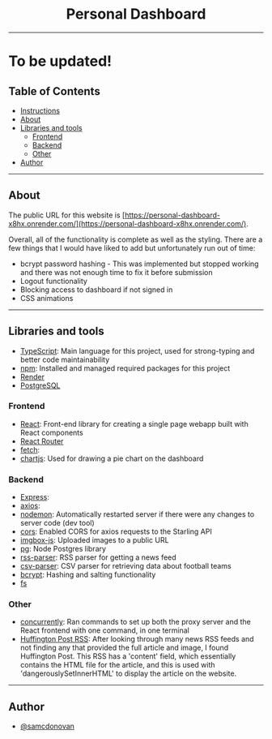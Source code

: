 
<h1 align="center">Personal Dashboard</h1>

---
<h1>To be updated!</h1>

## Table of Contents
- [Instructions](#instructions)
- [About](#about)
- [Libraries and tools](#built_using)
    - [Frontend](#frontend)
    - [Backend](#backend)
    - [Other](#other)   
- [Author](#author)

---
## About<a name = "about"></a>
The public URL for this website is [https://personal-dashboard-x8hx.onrender.com/](https://personal-dashboard-x8hx.onrender.com/).

Overall, all of the functionality is complete as well as the styling. There are a few things that I would have liked to add but unfortunately run out of time:
- bcrypt password hashing - This was implemented but stopped working and there was not enough time to fix it before submission
- Logout functionality
- Blocking access to dashboard if not signed in
- CSS animations

---
## Libraries and tools<a name = "built_using"></a>
- [TypeScript](https://www.typescriptlang.org/): Main language for this project, used for strong-typing and better code maintainability
- [npm](https://www.npmjs.com/): Installed and managed required packages for this project
- [Render](https://render.com/)
- [PostgreSQL](https://www.postgresql.org/)

### Frontend<a name = "fronted"></a>
- [React](https://reactjs.org/): Front-end library for creating a single page webapp built with React components
- [React Router](https://reactrouter.com/en/main)
- [fetch](https://developer.mozilla.org/en-US/docs/Web/API/Fetch_API/Using_Fetch): 
- [chartjs](https://www.chartjs.org/): Used for drawing a pie chart on the dashboard

### Backend<a name = "backend"></a>
- [Express](https://expressjs.com/): 
- [axios](https://axios-http.com/docs/intro): 
- [nodemon](https://www.npmjs.com/package/nodemon): Automatically restarted server if there were any changes to server code (dev tool)
- [cors](https://www.npmjs.com/package/cors): Enabled CORS for axios requests to the Starling API
- [imgbox-js](https://www.npmjs.com/package/imgbox-js/v/1.0.35): Uploaded images to a public URL
- [pg](https://www.postgresql.org/): Node Postgres library
- [rss-parser](https://www.npmjs.com/package/rss-parser): RSS parser for getting a news feed
- [csv-parser](https://www.npmjs.com/package/csv-parser): CSV parser for retrieving data about football teams
- [bcrypt](https://www.npmjs.com/package/bcrypt): Hashing and salting functionality
- [fs](https://nodejs.org/api/fs.html)

### Other<a name = "other"></a>
- [concurrently](https://www.npmjs.com/package/concurrently): Ran commands to set up both the proxy server and the React frontend with one command, in one terminal
- [Huffington Post RSS](https://www.huffingtonpost.co.uk/feeds/index.xml): After looking through many news RSS feeds and not finding any that provided the full article and image, I found Huffington Post. This RSS has a 'content' field, which essentially contains the HTML file for the article, and this is used with 'dangerouslySetInnerHTML' to display the article on the website.

---
## Author <a name = "author"></a>
- [@samcdonovan](https://github.com/samcdonovan)